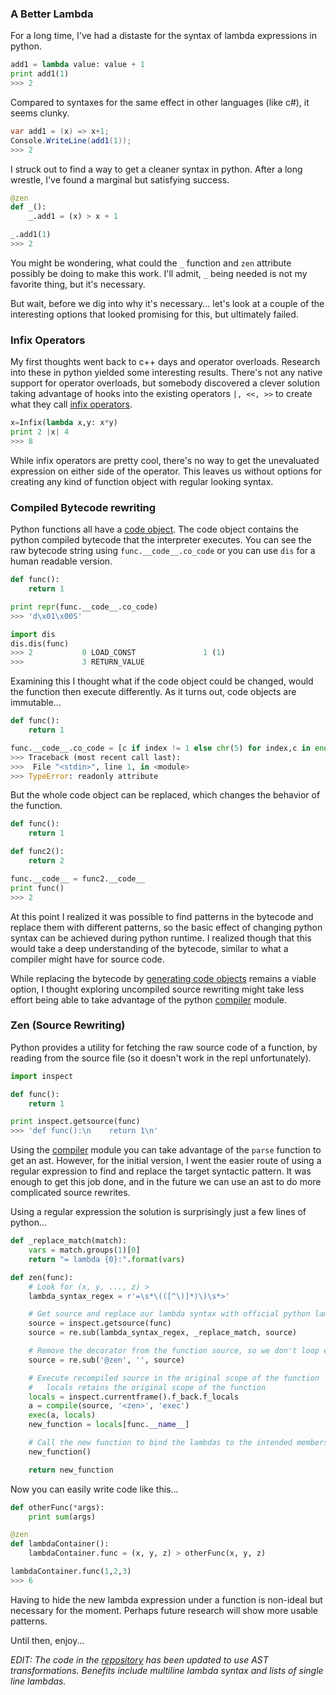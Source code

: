 ### A Better Lambda 

For a long time, I've had a distaste for the syntax of lambda expressions in python. 

```python
add1 = lambda value: value + 1
print add1(1)
>>> 2
```

Compared to syntaxes for the same effect in other languages (like c#), it seems clunky.
```c#
var add1 = (x) => x+1;
Console.WriteLine(add1(1));
>>> 2
```

I struck out to find a way to get a cleaner syntax in python. After a long wrestle, I've found a marginal but satisfying success.

```python
@zen
def _():
    _.add1 = (x) > x + 1

_.add1(1)
>>> 2
```

You might be wondering, what could the `_` function and `zen` attribute possibly be doing to make this work. I'll admit, `_` being needed is not my favorite thing, but it's necessary. 

But wait, before we dig into why it's necessary... let's look at a couple of the interesting options that looked promising for this, but ultimately failed. 

### Infix Operators

My first thoughts went back to c++ days and operator overloads. Research into these in python yielded some interesting results. There's not any native support for operator overloads, but somebody discovered a clever solution taking advantage of hooks into the existing operators `|, <<, >>` to create what they call [infix operators](http://code.activestate.com/recipes/384122-infix-operators/). 

```python
x=Infix(lambda x,y: x*y)
print 2 |x| 4
>>> 8
```

While infix operators are pretty cool, there's no way to get the unevaluated expression on either side of the operator. This leaves us without options for creating any kind of function object with regular looking syntax. 

### Compiled Bytecode rewriting

Python functions all have a [code object](https://late.am/post/2012/03/26/exploring-python-code-objects.html). The code object contains the python compiled bytecode that the interpreter executes. You can see the raw bytecode string using `func.__code__.co_code` or you can use `dis` for a human readable version.

```python
def func():
    return 1

print repr(func.__code__.co_code)
>>> 'd\x01\x00S'

import dis
dis.dis(func)
>>> 2           0 LOAD_CONST               1 (1)
>>>             3 RETURN_VALUE
```

Examining this I thought what if the code object could be changed, would the function then execute differently. As it turns out, code objects are immutable...

```python
def func():
    return 1

func.__code__.co_code = [c if index != 1 else chr(5) for index,c in enumerate(func.__code__.co_code)]
>>> Traceback (most recent call last):
>>>  File "<stdin>", line 1, in <module>
>>> TypeError: readonly attribute
```

But the whole code object can be replaced, which changes the behavior of the function.

```python
def func():
    return 1

def func2():
    return 2

func.__code__ = func2.__code__
print func()
>>> 2
```

At this point I realized it was possible to find patterns in the bytecode and replace them with different patterns, so the basic effect of changing python syntax can be achieved during python runtime. I realized though that this would take a deep understanding of the bytecode, similar to what a compiler might have for source code. 

While replacing the bytecode by [generating code objects](http://stackoverflow.com/questions/16064409/how-to-create-a-code-object-in-python) remains a viable option, I thought exploring uncompiled source rewriting might take less effort being able to take advantage of the python [compiler](https://docs.python.org/2/library/compiler.html) module.

### Zen (Source Rewriting)

Python provides a utility for fetching the raw source code of a function, by reading from the source file (so it doesn't work in the repl unfortunately).

```python
import inspect

def func():
    return 1

print inspect.getsource(func)
>>> 'def func():\n    return 1\n'
```

Using the [compiler](https://docs.python.org/2/library/compiler.html) module you can take advantage of the `parse` function to get an ast. However, for the initial version, I went the easier route of using a regular expression to find and replace the target syntactic pattern. It was enough to get this job done, and in the future we can use an ast to do more complicated source rewrites. 

Using a regular expression the solution is surprisingly just a few lines of python...

```python
def _replace_match(match):
    vars = match.groups(1)[0]
    return "= lambda {0}:".format(vars)

def zen(func):
    # Look for (x, y, ..., z) >
    lambda_syntax_regex = r'=\s*\(([^\)]*)\)\s*>'

    # Get source and replace our lambda syntax with official python lambdas
    source = inspect.getsource(func)
    source = re.sub(lambda_syntax_regex, _replace_match, source)

    # Remove the decorator from the function source, so we don't loop endlessly
    source = re.sub('@zen', '', source)

    # Execute recompiled source in the original scope of the function
    #   locals retains the original scope of the function
    locals = inspect.currentframe().f_back.f_locals
    a = compile(source, '<zen>', 'exec')
    exec(a, locals)
    new_function = locals[func.__name__]

    # Call the new function to bind the lambdas to the intended members on the new_function object
    new_function()

    return new_function
```

Now you can easily write code like this...

```python
def otherFunc(*args):
    print sum(args)

@zen
def lambdaContainer():
    lambdaContainer.func = (x, y, z) > otherFunc(x, y, z)

lambdaContainer.func(1,2,3)
>>> 6
```

Having to hide the new lambda expression under a function is non-ideal but necessary for the moment. Perhaps future research will show more usable patterns. 

Until then, enjoy...

*EDIT: The code in the [repository](https://github.com/brthornbury/lambdazen) has been updated to use AST transformations. Benefits include multiline lambda syntax and lists of single line lambdas.*